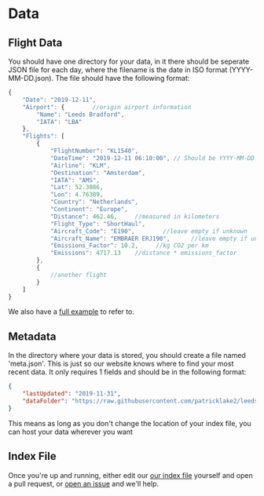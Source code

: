 # Data

## Flight Data
You should have one directory for your data, in it there should be seperate JSON file for each day, where the filename is the date in ISO format (YYYY-MM-DD.json).
The file should have the following format:

```javascript
{
    "Date": "2019-12-11",
    "Airport": {        //origin airport information
        "Name": "Leeds Bradford",
        "IATA": "LBA"
    },
    "Flights": [
        {
            "FlightNumber": "KL1540",
            "DateTime": "2019-12-11 06:10:00", // Should be YYYY-MM-DD HH:MM:SS format
            "Airline": "KLM",
            "Destination": "Amsterdam",
            "IATA": "AMS",
            "Lat": 52.3086,
            "Lon": 4.76389,
            "Country": "Netherlands",
            "Continent": "Europe",
            "Distance": 462.46,     //measured in kilometers
            "Flight_Type": "ShortHaul",
            "Aircraft_Code": "E190",        //leave empty if unknown
            "Aircraft_Name": "EMBRAER ERJ190",      //leave empty if unknown
            "Emissions_Factor": 10.2,     //kg CO2 per km
            "Emissions": 4717.13    //distance * emissions_factor
        },
        {
            //another flight 
        }
    ]
}
```
We also have a [full example](flights-example.json) to refer to.

## Metadata
In the directory where your data is stored, you should create a file named 'meta.json'. This is just so our website knows where to find your most recent data. It only requires 1 fields and should be in the following format:

```json
{
    "lastUpdated": "2019-11-31",
    "dataFolder": "https://raw.githubusercontent.com/patricklake2/leeds-flight-emissions/master/flight-data/LBA/"
}
```

This means as long as you don't change the location of your index file, you can host your data wherever you want 

## Index File
Once you're up and running, either edit our [our index file](data/index.json) yourself and open a pull request, or [open an issue](https://github.com/odileeds/flight-data/issues/new) and we'll help.


